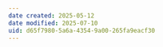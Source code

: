 ```yaml
---
date created: 2025-05-12
date modified: 2025-07-10
uid: d65f7980-5a6a-4354-9a00-265fa9eacf30
---
```

